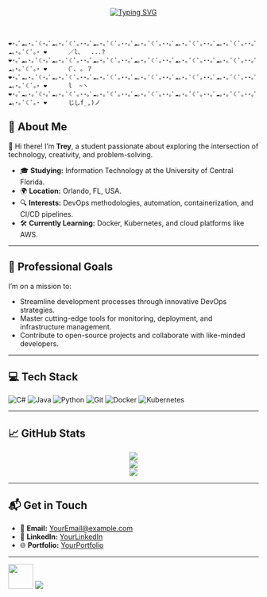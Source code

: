 <div align="center">

[![Typing SVG](https://readme-typing-svg.demolab.com?font=Fira+Code&size=18&pause=5000&color=FFB7C5&center=true&random=false&width=620&height=52&lines=%F0%9F%8C%B8%E2%80%A2The+only+true+wisdom+is+in+knowing+you+know+nothing%E2%80%A2%F0%9F%8C%B8)](https://git.io/typing-svg)
    

<br>
</div>

```                                                                                                     
❤⋆｡ﾟ☁︎｡⋆｡ ﾟ☾⋆｡ﾟ☁︎｡⋆｡ ﾟ☾ ﾟ｡⋆⋆｡ﾟ☁︎｡⋆｡ ﾟ☾ ﾟ｡⋆⋆｡ﾟ☁︎｡⋆｡ ﾟ☾ ﾟ｡⋆⋆｡ﾟ☁︎｡⋆｡ ﾟ☾ ﾟ｡⋆⋆｡ﾟ☁︎｡⋆｡ ﾟ☾ ﾟ｡⋆⋆｡ﾟ☁︎｡⋆｡ ﾟ☾ ﾟ｡⋆ ❤      ／l、  ...?
❤⋆｡ﾟ☁︎｡⋆｡ ﾟ☾⋆｡ﾟ☁︎｡⋆｡ ﾟ☾ ﾟ｡⋆⋆｡ﾟ☁︎｡⋆｡ ﾟ☾ ﾟ｡⋆⋆｡ﾟ☁︎｡⋆｡ ﾟ☾ ﾟ｡⋆⋆｡ﾟ☁︎｡⋆｡ ﾟ☾ ﾟ｡⋆⋆｡ﾟ☁︎｡⋆｡ ﾟ☾ ﾟ｡⋆⋆｡ﾟ☁︎｡⋆｡ ﾟ☾ ﾟ｡⋆ ❤     （ﾟ､ ｡ ７         
❤⋆｡ﾟ☁︎｡⋆｡ ﾟ☾⋆｡ﾟ☁︎｡⋆｡ ﾟ☾ ﾟ｡⋆⋆｡ﾟ☁︎｡⋆｡ ﾟ☾ ﾟ｡⋆⋆｡ﾟ☁︎｡⋆｡ ﾟ☾ ﾟ｡⋆⋆｡ﾟ☁︎｡⋆｡ ﾟ☾ ﾟ｡⋆⋆｡ﾟ☁︎｡⋆｡ ﾟ☾ ﾟ｡⋆⋆｡ﾟ☁︎｡⋆｡ ﾟ☾ ﾟ｡⋆ ❤      l  ~ヽ       
❤⋆｡ﾟ☁︎｡⋆｡ ﾟ☾⋆｡ﾟ☁︎｡⋆｡ ﾟ☾ ﾟ｡⋆⋆｡ﾟ☁︎｡⋆｡ ﾟ☾ ﾟ｡⋆⋆｡ﾟ☁︎｡⋆｡ ﾟ☾ ﾟ｡⋆⋆｡ﾟ☁︎｡⋆｡ ﾟ☾ ﾟ｡⋆⋆｡ﾟ☁︎｡⋆｡ ﾟ☾ ﾟ｡⋆⋆｡ﾟ☁︎｡⋆｡ ﾟ☾ ﾟ｡⋆ ❤      じしf_,)ノ
```



## 🌟 About Me

👋 Hi there! I’m **Trey**, a student passionate about exploring the intersection of technology, creativity, and problem-solving.

- 🎓 **Studying:** Information Technology at the University of Central Florida.
- 🌍 **Location:** Orlando, FL, USA.
- 🔍 **Interests:** DevOps methodologies, automation, containerization, and CI/CD pipelines.
- 🛠️ **Currently Learning:** Docker, Kubernetes, and cloud platforms like AWS.

---

## 💼 Professional Goals
I’m on a mission to:
- Streamline development processes through innovative DevOps strategies.
- Master cutting-edge tools for monitoring, deployment, and infrastructure management.
- Contribute to open-source projects and collaborate with like-minded developers.

---

## 💻 Tech Stack

![C#](https://img.shields.io/badge/c%23-%23239120.svg?style=for-the-badge&logo=csharp&logoColor=purple) ![Java](https://img.shields.io/badge/java-%23ED8B00.svg?style=for-the-badge&logo=openjdk&logoColor=white) 
![Python](https://img.shields.io/badge/python-3670A0?style=for-the-badge&logo=python&logoColor=ffdd54) ![Git](https://img.shields.io/badge/git-%23F05033.svg?style=for-the-badge&logo=git&logoColor=white) 
![Docker](https://img.shields.io/badge/docker-%230db7ed.svg?style=for-the-badge&logo=docker&logoColor=white) ![Kubernetes](https://img.shields.io/badge/kubernetes-%23326ce5.svg?style=for-the-badge&logo=kubernetes&logoColor=white)

---

## 📈 GitHub Stats

<div align="center">
    
![](https://github-readme-stats.vercel.app/api?username=Idle-Truth&theme=radical&hide_border=false&include_all_commits=true&count_private=true)  
![](https://github-readme-streak-stats.herokuapp.com/?user=Idle-Truth&theme=radical&hide_border=false)  
![](https://github-readme-stats.vercel.app/api/top-langs/?username=Idle-Truth&theme=radical&hide_border=false&layout=compact)

</div>

---

## 📬 Get in Touch
- 💌 **Email:** [YourEmail@example.com](mailto:YourEmail@example.com)
- 💼 **LinkedIn:** [YourLinkedIn](https://www.linkedin.com)
- 🌐 **Portfolio:** [YourPortfolio](https://www.yourportfolio.com)

---
<img src="https://media.giphy.com/media/VgCDAzcKvsR6OM0uWg/giphy.gif" width="50"> [![](https://visitcount.itsvg.in/api?id=Idle-Truth&icon=0&color=10)](https://visitcount.itsvg.in)
